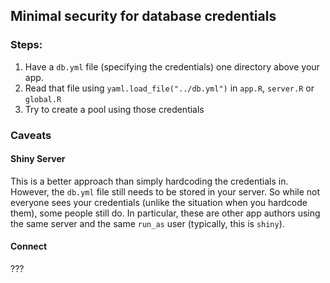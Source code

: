 ## Minimal security for database credentials

### Steps:
1. Have a `db.yml` file (specifying the credentials) one directory above your app.
2. Read that file using `yaml.load_file("../db.yml")` in `app.R`, `server.R` or `global.R`
3. Try to create a pool using those credentials

### Caveats
#### Shiny Server
This is a better approach than simply hardcoding the credentials in. However, the `db.yml` 
file still needs to be stored in your server. So while not everyone sees your credentials 
(unlike the situation when you hardcode them), some people still do. In particular, these
are other app authors using the same server and the same `run_as` user (typically, this is 
`shiny`).

#### Connect
???
